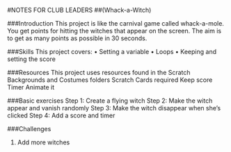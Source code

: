 #NOTES FOR CLUB LEADERS
##(Whack-a-Witch)

###Introduction
This project is like the carnival game called whack-a-mole. You get points for hitting the witches that appear on the screen. The aim is to get as many points as possible in 30 seconds.

###Skills
This project covers:
• Setting a variable
• Loops
• Keeping and setting the score

###Resources
This project uses resources found in the Scratch Backgrounds and Costumes folders
Scratch Cards required
Keep score Timer Animate it

###Basic exercises
Step 1: Create a flying witch
Step 2: Make the witch appear and vanish randomly Step 3: Make the witch disappear when she’s clicked Step 4: Add a score and timer

###Challenges
1. Add more witches
